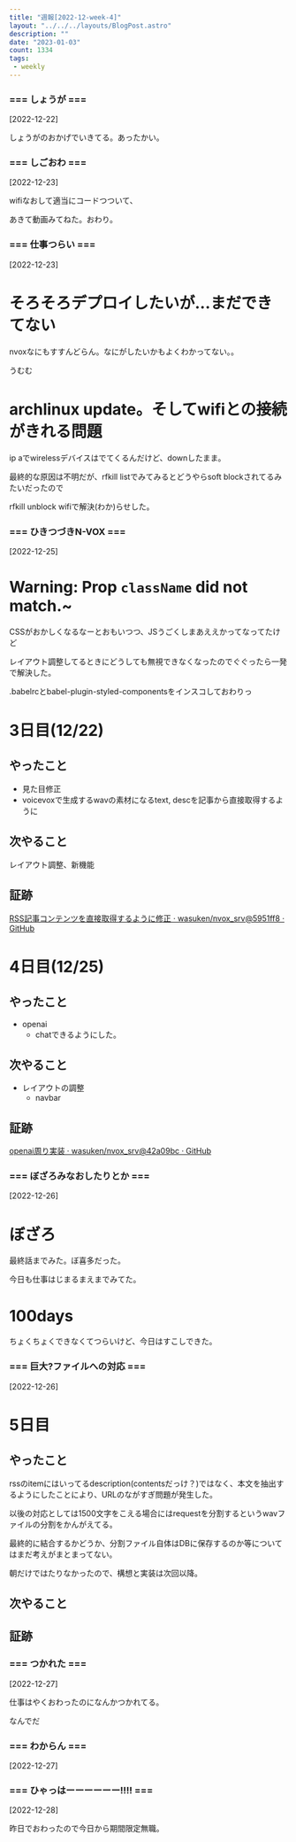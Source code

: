 ```yaml
---
title: "週報[2022-12-week-4]"
layout: "../../../layouts/BlogPost.astro"
description: ""
date: "2023-01-03"
count: 1334
tags:
 - weekly
---
```





### === しょうが ===

[2022-12-22]

しょうがのおかげでいきてる。あったかい。


### === しごおわ ===

[2022-12-23]

wifiなおして適当にコードつついて、

あきて動画みてねた。おわり。


### === 仕事つらい ===

[2022-12-23]

# そろそろデプロイしたいが...まだできてない

nvoxなにもすすんどらん。なにがしたいかもよくわかってない。。

うむむ

# archlinux update。そしてwifiとの接続がきれる問題

ip aでwirelessデバイスはでてくるんだけど、downしたまま。

最終的な原因は不明だが、rfkill listでみてみるとどうやらsoft blockされてるみたいだったので

rfkill unblock wifiで解決(わか)らせした。


### === ひきつづきN-VOX ===

[2022-12-25]

# Warning: Prop `className` did not match.~

CSSがおかしくなるなーとおもいつつ、JSうごくしまあええかってなってたけど

レイアウト調整してるときにどうしても無視できなくなったのでぐぐったら一発で解決した。

.babelrcとbabel-plugin-styled-componentsをインスコしておわりっ

# 3日目(12/22)

## やったこと

- 見た目修正
- voicevoxで生成するwavの素材になるtext, descを記事から直接取得するように


## 次やること

レイアウト調整、新機能

## 証跡

[RSS記事コンテンツを直接取得するように修正 · wasuken/nvox_srv@5951ff8 · GitHub](https://github.com/wasuken/nvox_srv/commit/5951ff8174b2ba1b12243c8aad02d019a23c8dac)

# 4日目(12/25)

## やったこと

- openai
  - chatできるようにした。

## 次やること

- レイアウトの調整
  - navbar


## 証跡

[openai周り実装 · wasuken/nvox_srv@42a09bc · GitHub](https://github.com/wasuken/nvox_srv/commit/42a09bc3a9903023f3d1de4785d11a6bf8e7b3da)


### === ぼざろみなおしたりとか ===

[2022-12-26]

# ぼざろ

最終話までみた。ぼ喜多だった。

今日も仕事はじまるまえまでみてた。

# 100days

ちょくちょくできなくてつらいけど、今日はすこしできた。


### === 巨大?ファイルへの対応 ===

[2022-12-26]

# 5日目

## やったこと

rssのitemにはいってるdescription(contentsだっけ？)ではなく、本文を抽出するようにしたことにより、URLのながすぎ問題が発生した。

以後の対応としては1500文字をこえる場合にはrequestを分割するというwavファイルの分割をかんがえてる。

最終的に結合するかどうか、分割ファイル自体はDBに保存するのか等についてはまだ考えがまとまってない。

朝だけではたりなかったので、構想と実装は次回以降。

## 次やること
## 証跡


### === つかれた ===

[2022-12-27]

仕事はやくおわったのになんかつかれてる。

なんでだ


### === わからん ===

[2022-12-27]


### === ひゃっはーーーーーー!!!! ===

[2022-12-28]

昨日でおわったので今日から期間限定無職。
